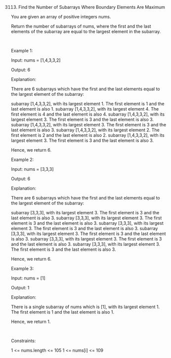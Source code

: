 3113. Find the Number of Subarrays Where Boundary Elements Are Maximum

You are given an array of positive integers nums.

Return the number of 
subarrays
 of nums, where the first and the last elements of the subarray are equal to the largest element in the subarray.

 

Example 1:

Input: nums = [1,4,3,3,2]

Output: 6

Explanation:

There are 6 subarrays which have the first and the last elements equal to the largest element of the subarray:

subarray [1,4,3,3,2], with its largest element 1. The first element is 1 and the last element is also 1.
subarray [1,4,3,3,2], with its largest element 4. The first element is 4 and the last element is also 4.
subarray [1,4,3,3,2], with its largest element 3. The first element is 3 and the last element is also 3.
subarray [1,4,3,3,2], with its largest element 3. The first element is 3 and the last element is also 3.
subarray [1,4,3,3,2], with its largest element 2. The first element is 2 and the last element is also 2.
subarray [1,4,3,3,2], with its largest element 3. The first element is 3 and the last element is also 3.

Hence, we return 6.

Example 2:

Input: nums = [3,3,3]

Output: 6

Explanation:

There are 6 subarrays which have the first and the last elements equal to the largest element of the subarray:

subarray [3,3,3], with its largest element 3. The first element is 3 and the last element is also 3.
subarray [3,3,3], with its largest element 3. The first element is 3 and the last element is also 3.
subarray [3,3,3], with its largest element 3. The first element is 3 and the last element is also 3.
subarray [3,3,3], with its largest element 3. The first element is 3 and the last element is also 3.
subarray [3,3,3], with its largest element 3. The first element is 3 and the last element is also 3.
subarray [3,3,3], with its largest element 3. The first element is 3 and the last element is also 3.

Hence, we return 6.

Example 3:

Input: nums = [1]

Output: 1

Explanation:

There is a single subarray of nums which is [1], with its largest element 1. The first element is 1 and the last element is also 1.

Hence, we return 1.

 

Constraints:

1 <= nums.length <= 105
1 <= nums[i] <= 109